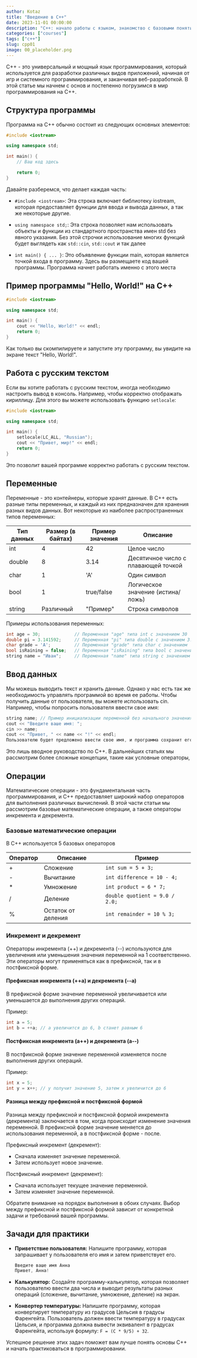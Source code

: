 ```yaml
---
author: Kotaz
title: "Введение в C++"
date: 2023-11-01 00:00:00
description: "C++: начало работы с языком, знакомство с базовыми понятиями"
categories: ["courses"]
tags: ["c++"]
slug: cpp01
image: 00_placeholder.png
---
```


C++ - это универсальный и мощный язык программирования, который используется для разработки различных видов приложений, начиная от игр и системного программирования, и заканчивая веб-разработкой. В этой статье мы начнем с основ и постепенно погрузимся в мир программирования на C++.

## Структура программы

Программа на C++ обычно состоит из следующих основных элементов:

```cpp
#include <iostream>

using namespace std;

int main() {
    // Ваш код здесь

    return 0;
}
```

Давайте разберемся, что делает каждая часть:

- `#include <iostream>`: Эта строка включает библиотеку iostream, которая предоставляет функции для ввода и вывода данных, а так же некоторые другие.

- `using namespace std;`: Эта строка позволяет нам использовать объекты и функции из стандартного пространства имен std без явного указания. Без этой строчки использование многих функций будет выглядеть как `std::cin`, `std::cout` и так далее

- `int main() { ... }`: Это объявление функции main, которая является точкой входа в программу. Здесь вы размещаете код вашей программы. Программа начнет работать именно с этого места

## Пример программы "Hello, World!" на C++

```cpp
#include <iostream>

using namespace std;

int main() {
    cout << "Hello, World!" << endl;
    return 0;
}
```

Как только вы скомпилируете и запустите эту программу, вы увидите на экране текст "Hello, World!".

## Работа с русским текстом

Если вы хотите работать с русским текстом, иногда необходимо настроить вывод в консоль. Например, чтобы корректно отображать кириллицу. Для этого вы можете использовать функцию `setlocale`:

```cpp
#include <iostream>

using namespace std;

int main() {
    setlocale(LC_ALL, "Russian");
    cout << "Привет, мир!" << endl;
    return 0;
}
```

Это позволит вашей программе корректно работать с русским текстом.

## Переменные

Переменные - это контейнеры, которые хранят данные. В C++ есть разные типы переменных, и каждый из них предназначен для хранения разных видов данных. Вот некоторые из наиболее распространенных типов переменных:

| Тип данных | Размер (в байтах) | Пример значения | Описание                            |
| ---------- | ----------------- | --------------- | ----------------------------------- |
| int        | 4                 | 42              | Целое число                         |
| double     | 8                 | 3.14            | Десятичное число с плавающей точкой |
| char       | 1                 | 'A'             | Один символ                         |
| bool       | 1                 | true/false      | Логическое значение (истина/ложь)   |
| string     | Различный         | "Пример"        | Строка символов                     |

Примеры использования переменных:

```cpp
int age = 30;             // Переменная "age" типа int с значением 30
double pi = 3.141592;     // Переменная "pi" типа double с значением 3.141592
char grade = 'A';         // Переменная "grade" типа char с значением 'A'
bool isRaining = false;   // Переменная "isRaining" типа bool с значением false
string name = "Иван";     // Переменная "name" типа string с значением "Иван"
```

## Ввод данных

Мы можешь выводить текст и хранить данные. Однако у нас есть так же необходимость управлять программой во время ее работы. Чтобы получить данные от пользователя, вы можете использовать cin. Например, чтобы попросить пользователя ввести свое имя:

```cpp
string name; // Пример инициализации переменной без начального значения
cout << "Введите ваше имя: ";
cin >> name;
cout << "Привет, " << name << "!" << endl;
Пользователю будет предложено ввести свое имя, и программа сохранит его в переменной name, которую затем можно использовать для вывода приветствия.
```

Это лишь вводное руководство по C++. В дальнейших статьях мы рассмотрим более сложные концепции, такие как условные операторы,

## Операции

Математические операции - это фундаментальная часть программирования, и C++ предоставляет широкий набор операторов для выполнения различных вычислений. В этой части статьи мы рассмотрим базовые математические операции, а также операторы инкремента и декремента.

### Базовые математические операции

В С++ используется 5 базовых операторов

| Оператор | Описание           | Пример                         |
| -------- | ------------------ | ------------------------------ |
| +        | Сложение           | `int sum = 5 + 3;`             |
| -        | Вычитание          | `int difference = 10 - 4;`     |
| *        | Умножение          | `int product = 6 * 7;`         |
| /        | Деление            | `double quotient = 9.0 / 2.0;` |
| %        | Остаток от деления | `int remainder = 10 % 3;`      |

### Инкремент и декремент

Операторы инкремента (++) и декремента (--) используются для увеличения или уменьшения значения переменной на 1 соответственно. Эти операторы могут применяться как в префиксной, так и в постфиксной форме.

#### Префиксная инкремента (++a) и декремента (--a)

В префиксной форме значение переменной увеличивается или уменьшается до выполнения других операций.

Пример:

```cpp
int a = 5;
int b = ++a; // a увеличится до 6, b станет равным 6
```

#### Постфиксная инкремента (a++) и декремента (a--)

В постфиксной форме значение переменной изменяется после выполнения других операций.

Пример:

```cpp
int x = 5;
int y = x++; // y получит значение 5, затем x увеличится до 6
```

#### Разница между префиксной и постфиксной формой

Разница между префиксной и постфиксной формой инкремента (декремента) заключается в том, когда происходит изменение значения переменной. В префиксной форме значение меняется до использования переменной, а в постфиксной форме - после.

Префиксный инкремент (декремент):

- Сначала изменяет значение переменной.
- Затем использует новое значение.

Постфиксный инкремент (декремент):

- Сначала использует текущее значение переменной.
- Затем изменяет значение переменной.

Обратите внимание на порядок выполнения в обоих случаях. Выбор между префиксной и постфиксной формой зависит от конкретной задачи и требований вашей программы.

## Зачади для практики

- **Приветствие пользователя:**
  Напишите программу, которая запрашивает у пользователя его имя и затем приветствует его.

  ```cpp
  Введите ваше имя Анна
  Привет, Анна!
  ```

- **Калькулятор:**
  Создайте программу-калькулятор, которая позволяет пользователю ввести два числа и выводит результаты разных операций (сложение, вычитание, умножение, деление) на экран.

- **Конвертер температуры:**
  Напишите программу, которая конвертирует температуру из градусов Цельсия в градусы   Фаренгейта. Пользователь должен ввести температуру в градусах Цельсия, и программа    должна вывести эквивалент в градусах Фаренгейта, используя формулу: `F = (C * 9/5) + 32`.

Успешное решение этих задач поможет вам лучше понять основы C++ и начать практиковаться в программировании.
